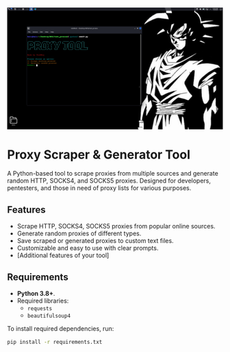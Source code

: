 <p align="center">
  <img src="https://github.com/thexM0G/thexM0G/blob/main/proxy1%5B1%5D.png" alt="image" />
</p>

# Proxy Scraper & Generator Tool

A Python-based tool to scrape proxies from multiple sources and generate random HTTP, SOCKS4, and SOCKS5 proxies. Designed for developers, pentesters, and those in need of proxy lists for various purposes.

## Features
- Scrape HTTP, SOCKS4, SOCKS5 proxies from popular online sources.
- Generate random proxies of different types.
- Save scraped or generated proxies to custom text files.
- Customizable and easy to use with clear prompts.
- [Additional features of your tool]

## Requirements
- **Python 3.8+**.
- Required libraries:
  - `requests`
  - `beautifulsoup4`

To install required dependencies, run:
```bash
pip install -r requirements.txt
